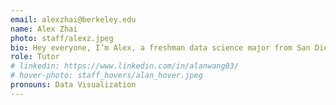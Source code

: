 ```yaml
---
email: alexzhai@berkeley.edu
name: Alex Zhai
photo: staff/alexz.jpeg
bio: Hey everyone, I’m Alex, a freshman data science major from San Diego. I took the DeCal in Fall 24 and and joined as a tutor spring 25. You can probably find me in Calis on a Saturday night or Stacks every other day of the week. Excited to work with you all!
role: Tutor
# linkedin: https://www.linkedin.com/in/alanwang03/
# hover-photo: staff_hovers/alan_hover.jpeg
pronouns: Data Visualization
---
```

